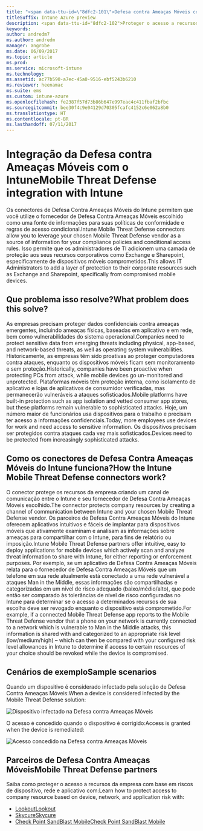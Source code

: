 ```yaml
---
title: "<span data-ttu-id=\"8dfc2-101\">Defesa contra Ameaças Móveis com o Intune</span><span class=\"sxs-lookup\"><span data-stu-id=\"8dfc2-101\">Mobile Threat Defense with Intune</span></span>"
titleSuffix: Intune Azure preview
description: <span data-ttu-id="8dfc2-102">Proteger o acesso a recursos da empresa com base nos riscos do dispositivo</span><span class="sxs-lookup"><span data-stu-id="8dfc2-102">Protect access to company resources based on device risk</span></span>
keywords: 
author: andredm7
ms.author: andredm
manager: angrobe
ms.date: 06/09/2017
ms.topic: article
ms.prod: 
ms.service: microsoft-intune
ms.technology: 
ms.assetid: ac77b590-a7ec-45a0-9516-ebf5243b6210
ms.reviewer: heenamac
ms.suite: ems
ms.custom: intune-azure
ms.openlocfilehash: fe2387f57d73b86b647e997eac4c411fbaf2bfbc
ms.sourcegitcommit: bee30f4c9e04129d70305fcafc4152c6e062a8b0
ms.translationtype: HT
ms.contentlocale: pt-BR
ms.lasthandoff: 07/11/2017
---
```

# <a name="mobile-threat-defense-integration-with-intune"></a><span data-ttu-id="8dfc2-103">Integração da Defesa contra Ameaças Móveis com o Intune</span><span class="sxs-lookup"><span data-stu-id="8dfc2-103">Mobile Threat Defense integration with Intune</span></span>


<span data-ttu-id="8dfc2-104">Os conectores de Defesa Contra Ameaças Móveis do Intune permitem que você utilize o fornecedor de Defesa Contra Ameaças Móveis escolhido como uma fonte de informações para suas políticas de conformidade e regras de acesso condicional.</span><span class="sxs-lookup"><span data-stu-id="8dfc2-104">Intune Mobile Threat Defense connectors allow you to leverage your chosen Mobile Threat Defense vendor as a source of information for your compliance policies and conditional access rules.</span></span> <span data-ttu-id="8dfc2-105">Isso permite que os administradores de TI adicionem uma camada de proteção aos seus recursos corporativos como Exchange e Sharepoint, especificamente de dispositivos móveis comprometidos.</span><span class="sxs-lookup"><span data-stu-id="8dfc2-105">This allows IT Administrators to add a layer of protection to their corporate resources such as Exchange and Sharepoint, specifically from compromised mobile devices.</span></span>

## <a name="what-problem-does-this-solve"></a><span data-ttu-id="8dfc2-106">Que problema isso resolve?</span><span class="sxs-lookup"><span data-stu-id="8dfc2-106">What problem does this solve?</span></span>

<span data-ttu-id="8dfc2-107">As empresas precisam proteger dados confidenciais contra ameaças emergentes, incluindo ameaças físicas, baseadas em aplicativo e em rede, bem como vulnerabilidades do sistema operacional.</span><span class="sxs-lookup"><span data-stu-id="8dfc2-107">Companies need to protect sensitive data from emerging threats including physical, app-based, and network-based threats, as well as operating system vulnerabilities.</span></span>
<span data-ttu-id="8dfc2-108">Historicamente, as empresas têm sido proativas ao proteger computadores contra ataques, enquanto os dispositivos móveis ficam sem monitoramento e sem proteção.</span><span class="sxs-lookup"><span data-stu-id="8dfc2-108">Historically, companies have been proactive when protecting PCs from attack, while mobile devices go un-monitored and unprotected.</span></span> <span data-ttu-id="8dfc2-109">Plataformas móveis têm proteção interna, como isolamento de aplicativo e lojas de aplicativos de consumidor verificadas, mas permanecerão vulneráveis a ataques sofisticados.</span><span class="sxs-lookup"><span data-stu-id="8dfc2-109">Mobile platforms have built-in protection such as app isolation and vetted consumer app stores, but these platforms remain vulnerable to sophisticated attacks.</span></span> <span data-ttu-id="8dfc2-110">Hoje, um número maior de funcionários usa dispositivos para o trabalho e precisam ter acesso a informações confidenciais.</span><span class="sxs-lookup"><span data-stu-id="8dfc2-110">Today, more employees use devices for work and need access to sensitive information.</span></span> <span data-ttu-id="8dfc2-111">Os dispositivos precisam ser protegidos contra ataques cada vez mais sofisticados.</span><span class="sxs-lookup"><span data-stu-id="8dfc2-111">Devices need to be protected from increasingly sophisticated attacks.</span></span>

## <a name="how-the-intune-mobile-threat-defense-connectors-work"></a><span data-ttu-id="8dfc2-112">Como os conectores de Defesa Contra Ameaças Móveis do Intune funciona?</span><span class="sxs-lookup"><span data-stu-id="8dfc2-112">How the Intune Mobile Threat Defense connectors work?</span></span>

<span data-ttu-id="8dfc2-113">O conector protege os recursos da empresa criando um canal de comunicação entre o Intune e seu fornecedor de Defesa Contra Ameaças Móveis escolhido.</span><span class="sxs-lookup"><span data-stu-id="8dfc2-113">The connector protects company resources by creating a channel of communication between Intune and your chosen Mobile Threat Defense vendor.</span></span> <span data-ttu-id="8dfc2-114">Os parceiros de Defesa Contra Ameaças Móveis do Intune oferecem aplicativos intuitivos e fáceis de implantar para dispositivos móveis que ativamente examinam e analisam as informações sobre ameaças para compartilhar com o Intune, para fins de relatório ou imposição.</span><span class="sxs-lookup"><span data-stu-id="8dfc2-114">Intune Mobile Threat Defense partners offer intuitive, easy to deploy applications for mobile devices which actively scan and analyze threat information to share with Intune, for either reporting or enforcement purposes.</span></span> <span data-ttu-id="8dfc2-115">Por exemplo, se um aplicativo de Defesa Contra Ameaças Móveis relata para o fornecedor de Defesa Contra Ameaças Móveis que um telefone em sua rede atualmente está conectado a uma rede vulnerável a ataques Man in the Middle, essas informações são compartilhadas e categorizadas em um nível de risco adequado (baixo/médio/alto), que pode então ser comparado às tolerâncias de nível de risco configuradas no Intune para determinar se o acesso a determinados recursos de sua escolha deve ser revogado enquanto o dispositivo está comprometido.</span><span class="sxs-lookup"><span data-stu-id="8dfc2-115">For example, if a connected Mobile Threat Defense app reports to the Mobile Threat Defense vendor that a phone on your network is currently connected to a network which is vulnerable to Man in the Middle attacks, this information is shared with and categorized to an appropriate risk level (low/medium/high) – which can then be compared with your configured risk level allowances in Intune to determine if access to certain resources of your choice should be revoked while the device is compromised.</span></span>

## <a name="sample-scenarios"></a><span data-ttu-id="8dfc2-116">Cenários de exemplo</span><span class="sxs-lookup"><span data-stu-id="8dfc2-116">Sample scenarios</span></span>

<span data-ttu-id="8dfc2-117">Quando um dispositivo é considerado infectado pela solução de Defesa Contra Ameaças Móveis:</span><span class="sxs-lookup"><span data-stu-id="8dfc2-117">When a device is considered infected by the Mobile Threat Defense solution:</span></span>

![Dispositivo infectado na Defesa contra Ameaças Móveis](./media/MTD-image-1.png)

<span data-ttu-id="8dfc2-119">O acesso é concedido quando o dispositivo é corrigido:</span><span class="sxs-lookup"><span data-stu-id="8dfc2-119">Access is granted when the device is remediated:</span></span>

![Acesso concedido na Defesa contra Ameaças Móveis](./media/MTD-image-2.png)

## <a name="mobile-threat-defense-partners"></a><span data-ttu-id="8dfc2-121">Parceiros de Defesa Contra Ameaças Móveis</span><span class="sxs-lookup"><span data-stu-id="8dfc2-121">Mobile Threat Defense partners</span></span>

<span data-ttu-id="8dfc2-122">Saiba como proteger o acesso a recursos da empresa com base em riscos de dispositivo, rede e aplicativo com:</span><span class="sxs-lookup"><span data-stu-id="8dfc2-122">Learn how to protect access to company resource based on device, network, and application risk with:</span></span>

- [<span data-ttu-id="8dfc2-123">Lookout</span><span class="sxs-lookup"><span data-stu-id="8dfc2-123">Lookout</span></span>](lookout-mobile-threat-defense-connector.md)
- [<span data-ttu-id="8dfc2-124">Skycure</span><span class="sxs-lookup"><span data-stu-id="8dfc2-124">Skycure</span></span>](skycure-mobile-threat-defense-connector.md)
- [<span data-ttu-id="8dfc2-125">Check Point SandBlast Mobile</span><span class="sxs-lookup"><span data-stu-id="8dfc2-125">Check Point SandBlast Mobile</span></span>](checkpoint-sandblast-mobile-mobile-threat-defense-connector.md)